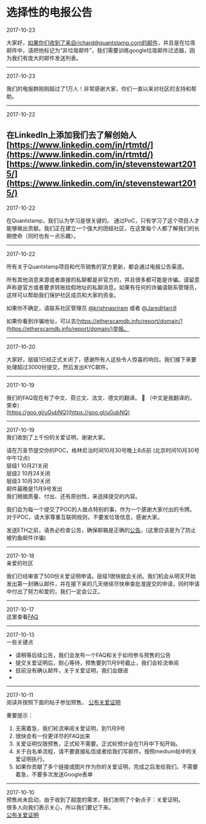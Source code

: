 # 选择性的电报公告


2017-10-23  

大家好，如果你们收到了来自richard@quantstamp.com的邮件，并且是在垃圾邮件中，请把他标记为“非垃圾邮件”，我们需要训练google垃圾邮件过滤器，因为我们有庞大的邮件发送列表。

---

2017-10-23  

我们的电报群刚刚超过了1万人！非常感谢大家，你们一直以来对社区的支持和帮助。

---

2017-10-22  

在LinkedIn上添加我们去了解创始人
[https://www.linkedin.com/in/rtmtd/](https://www.linkedin.com/in/rtmtd/)
[https://www.linkedin.com/in/stevenstewart2015/](https://www.linkedin.com/in/stevenstewart2015/)
---

2017-10-22  

在Quantstamp，我们认为学习是很关键的。 通过PoC，只有学习了这个项目人才能够做出贡献。我们正在建立一个强大的团结社区，在这里每个人都了解我们的长期使命（同时也有一点乐趣）。

---

2017-10-22  

所有关于Quantstamp项目和代币销售的官方更新，都会通过电报公告渠道。

所有其他消息来源或者直接的私聊都是非官方的，并且很多都可能是诈骗。请留意声称是官方或者要求转账给假地址的私聊消息。如果有任何的诈骗请联系管理员，这样可以帮助我们保护社区成员和大家的资金。

如果你不确定，请联系社区管理员 [@krishnasriram](https://t.me/@krishnasriram) 或者 [@JaredHarrill](https://t.me/JaredHarrill)

如果你看到诈骗地址，可以去[https://etherscamdb.info/report/domain/](https://etherscamdb.info/report/domain/)举报。

---

2017-10-20  

大家好，层级1已经正式关闭了，感谢所有人这些令人惊喜的响应。我们接下来要处理超过3000份提交，然后发出KYC邮件。

---

2017-10-19  

我们的FAQ现在有了中文、荷兰文、法文、德文的翻译。 🙂 （中文是我翻译的，荣幸）  
[https://goo.gl/uGubNQ](https://goo.gl/uGubNQ)  

---

2017-10-19  
我们收到了上千份的关爱证明，谢谢大家。  

请在万圣节提交你的POC，格林尼治时间10月30号晚上8点前 (北京时间10月30号中午12点)  
层级1 10月21关闭  
层级2 10月24关闭  
层级3 10月30关闭  
邮件最晚是11月9号发出  
我们根据质量、付出、还有原创性，来选择提交的内容。  

我们会为每一个提交了POC的人做点特别的事，作为一个感谢大家付出的令牌。  
对于POC，请大家尊重互联网规则，不要发垃圾信息，感谢大家。  

发送ETH之前，请务必检查公告，确保邮箱是正确的[公告](https://t.me/quantstampANN)。(这里应该是为了防止被钓鱼邮件诈骗)  

---

2017-10-18  
亲爱的社区

我们已经审查了500份关爱证明申请。层级1很快就会关闭。我们机会从明天开始发出第一封确认邮件，并在接下来的几天继续尽快审查批准提交的申请，同时申请中付出了努力和爱的，我们一定会公正。

---

2017-10-17  
这里查看[FAQ](https://github.com/yajiya/quantstamp-summary/blob/master/faqs-by-the-quantstamp-community.md)

--- 

2017-10-13  
一些关键点
- 请稍等后续公告，我们会发布一个FAQ和关于如何参与预售的公告
- 提交关爱证明后，耐心等待，预售要到11月9号截止，我们会轮流审阅
- 目前没有确认邮件，关于关爱证明，我们会跟进
- 
---

2017-10-11  
阅读并按照下面的帖子参加预售。
[公布关爱证明](https://github.com/yajiya/quantstamp-summary/blob/master/medium-20171009-announcing-announcing-proof-of-caring.md)  

重要提示：
1. 无需着急，我们轮流审阅关爱证明，到11月9号
2. 很快会有一份更详尽的FAQ出来
3. 关爱证明仅限预售，正式轮不需要。正式轮预计会在11月中下旬开始。
4. 关于白名单流程，请不要直接私信或者给我们写邮件。按照medium帖中的关爱证明执行。
5. 如果你贡献了多个链接或图片作为你的关爱证明，完成之后发给我们。不需要着急，不要多次发送Google表单

---

2017-10-10  
预售尚未启动，由于收到了超度的需求，我们发明了个新点子：关爱证明。  
很多人向我们表示关心，所以我们要记下来。  
[公布关爱证明](https://github.com/yajiya/quantstamp-summary/blob/master/medium-20171009-announcing-announcing-proof-of-caring.md)  
